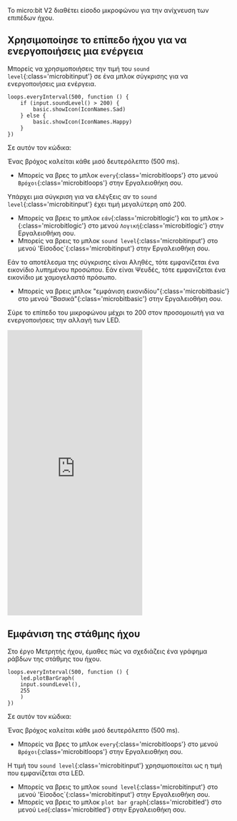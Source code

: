 Το micro:bit V2 διαθέτει είσοδο μικροφώνου για την ανίχνευση των επιπέδων ήχου.

## Χρησιμοποίησε το επίπεδο ήχου για να ενεργοποιήσεις μια ενέργεια

Μπορείς να χρησιμοποιήσεις την τιμή του `sound level`{:class='microbitinput'} σε ένα μπλοκ σύγκρισης για να ενεργοποιήσεις μια ενέργεια.

```microbit
loops.everyInterval(500, function () {
    if (input.soundLevel() > 200) {
        basic.showIcon(IconNames.Sad)
    } else {
        basic.showIcon(IconNames.Happy)
    }
})
```

Σε αυτόν τον κώδικα:

Ένας βρόχος καλείται κάθε μισό δευτερόλεπτο (500 ms).

- Μπορείς να βρες το μπλοκ `every`{:class='microbitloops'} στο μενού `Βρόχοι`{:class='microbitloops'} στην Εργαλειοθήκη σου.

Υπάρχει μια σύγκριση για να ελέγξεις αν το `sound level`{:class='microbitinput'} έχει τιμή μεγαλύτερη από 200.

- Μπορείς να βρεις το μπλοκ `εάν`{:class='microbitlogic'} και το μπλοκ `>`{:class='microbitlogic'} στο μενού `Λογική`{:class='microbitlogic'} στην Εργαλειοθήκη σου.
- Μπορείς να βρεις το μπλοκ `sound level`{:class='microbitinput'} στο μενού 'Είσοδος\`{:class='microbitinput'} στην Εργαλειοθήκη σου.

Εάν το αποτέλεσμα της σύγκρισης είναι Αληθές, τότε εμφανίζεται ένα εικονίδιο λυπημένου προσώπου. Εάν είναι Ψευδές, τότε εμφανίζεται ένα εικονίδιο με χαμογελαστό πρόσωπο.

- Μπορείς να βρεις μπλοκ "εμφάνιση εικονιδίου"{:class='microbitbasic'} στο μενού "Βασικά"{:class='microbitbasic'} στην Εργαλειοθήκη σου.

Σύρε το επίπεδο του μικροφώνου μέχρι το 200 στον προσομοιωτή για να ενεργοποιήσεις την αλλαγή των LED.

<div style="position:relative;height:0;padding-bottom:127%;overflow:hidden;"><iframe style="position:absolute;top:0;left:0;width:60%;height:100%;" src="https://makecode.microbit.org/---run?id=_Ccg0vpbm2PdF" allowfullscreen="allowfullscreen" sandbox="allow-popups allow-forms allow-scripts allow-same-origin" frameborder="0"></iframe></div>

## Εμφάνιση της στάθμης ήχου

Στο έργο Μετρητής ήχου, έμαθες πώς να σχεδιάζεις ένα γράφημα ράβδων της στάθμης του ήχου.

```microbit
loops.everyInterval(500, function () {
    led.plotBarGraph(
    input.soundLevel(),
    255
    )
})
```

Σε αυτόν τον κώδικα:

Ένας βρόχος καλείται κάθε μισό δευτερόλεπτο (500 ms).

- Μπορείς να βρες το μπλοκ `every`{:class='microbitloops'} στο μενού `Βρόχοι`{:class='microbitloops'} στην Εργαλειοθήκη σου.

Η τιμή του `sound level`{:class='microbitinput'} χρησιμοποιείται ως η τιμή που εμφανίζεται στα LED.

- Μπορείς να βρεις το μπλοκ `sound level`{:class='microbitinput'} στο μενού 'Είσοδος\`{:class='microbitinput'} στην Εργαλειοθήκη σου.
- Μπορείς να βρεις το μπλοκ `plot bar graph`{:class='microbitled'} στο μενού `Led`{:class='microbitled'} στην Εργαλειοθήκη σου.
